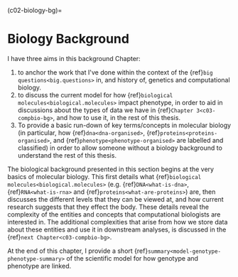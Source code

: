 (c02-biology-bg)=
# Biology Background

I have three aims in this background Chapter: 
1. to anchor the work that I've done within the context of the {ref}`big questions<big.questions>` in, and history of, genetics and computational biology.
2. to discuss the current model for how {ref}`biological molecules<biological.molecules>` impact phenotype, in order to aid in discussions about the types of data we have in {ref}`Chapter 3<c03-compbio-bg>`, and how to use it, in the rest of this thesis.
3. To provide a basic run-down of key terms/concepts in molecular biology (in particular, how {ref}`dna<dna-organised>`, {ref}`proteins<proteins-organised>`, and {ref}`phenotype<phenotype-organised>` are labelled and classified)  in order to allow someone without a biology background to understand the rest of this thesis. 

The biological background presented in this section begins at the very basics of molecular biology. This first details what {ref}`biological molecules<biological.molecules>` (e.g. {ref}`DNA<what-is-dna>`, {ref}`RNA<what-is-rna>` and {ref}`proteins<what-are-proteins>`) are, then discusses the different levels that they can be viewed at, and how current research suggests that they effect the body. 
These details reveal the complexity of the entities and concepts that computational biologists are interested in. 
The additional complexities that arise from how we store data about these entities and use it in downstream analyses, is discussed in the {ref}`next Chapter<c03-compbio-bg>`. 

At the end of this chapter, I provide a short {ref}`summary<model-genotype-phenotype-summary>` of the scientific model for how genotype and phenotype are linked.
